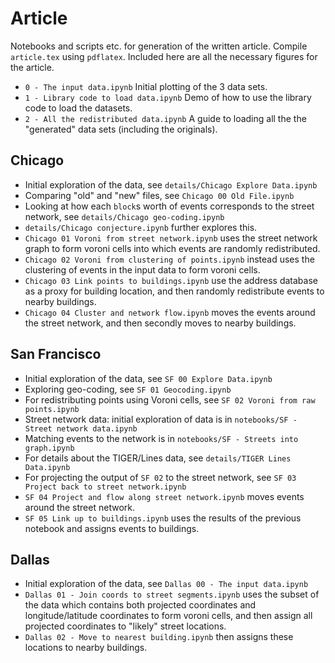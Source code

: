 # Article

Notebooks and scripts etc. for generation of the written article.  Compile `article.tex` using `pdflatex`.  Included
here are all the necessary figures for the article.

- `0 - The input data.ipynb`  Initial plotting of the 3 data sets.
- `1 - Library code to load data.ipynb`  Demo of how to use the library code to load the datasets.
- `2 - All the redistributed data.ipynb`  A guide to loading all the the "generated" data sets (including the originals).


## Chicago

- Initial exploration of the data, see `details/Chicago Explore Data.ipynb`
- Comparing "old" and "new" files, see `Chicago 00 Old File.ipynb`
- Looking at how each `block`s worth of events corresponds to the street network,
   see `details/Chicago geo-coding.ipynb`
- `details/Chicago conjecture.ipynb` further explores this.
- `Chicago 01 Voroni from street network.ipynb` uses the street network graph to form voroni cells
  into which events are randomly redistributed.
- `Chicago 02 Voroni from clustering of points.ipynb` instead uses the clustering of events in the input
  data to form voroni cells.
- `Chicago 03 Link points to buildings.ipynb` use the address database as a proxy for building location,
  and then randomly redistribute events to nearby buildings.
- `Chicago 04 Cluster and network flow.ipynb` moves the events around the street network, and then secondly
  moves to nearby buildings.


## San Francisco

- Initial exploration of the data, see `SF 00 Explore Data.ipynb`
- Exploring geo-coding, see `SF 01 Geocoding.ipynb`
- For redistributing points using Voroni cells, see `SF 02 Voroni from raw points.ipynb`
- Street network data: initial exploration of data is in `notebooks/SF - Street network data.ipynb`
- Matching events to the network is in `notebooks/SF - Streets into graph.ipynb`
- For details about the TIGER/Lines data, see `details/TIGER Lines Data.ipynb`
- For projecting the output of `SF 02` to the street network, see `SF 03 Project back to street network.ipynb`
- `SF 04 Project and flow along street network.ipynb` moves events around the street network.
- `SF 05 Link up to buildings.ipynb` uses the results of the previous notebook and assigns events to
  buildings.


## Dallas
- Initial exploration of the data, see `Dallas 00 - The input data.ipynb`
- `Dallas 01 - Join coords to street segments.ipynb` uses the subset of the data which contains both
  projected coordinates and longitude/latitude coordinates to form voroni cells, and then assign all
  projected coordinates to "likely" street locations.
- `Dallas 02 - Move to nearest building.ipynb` then assigns these locations to nearby buildings.
